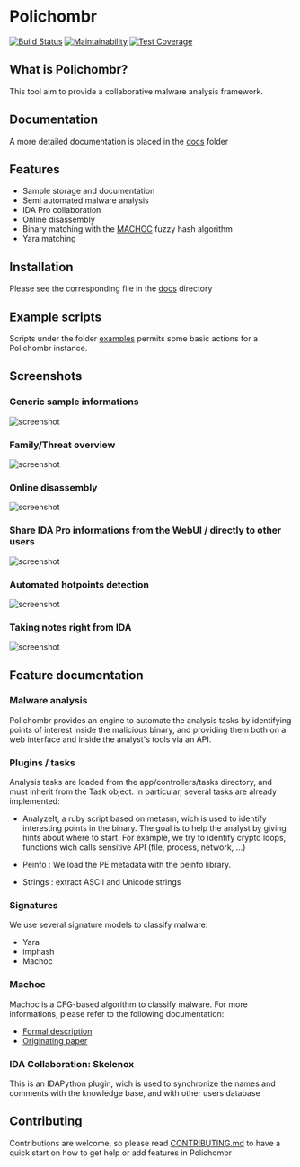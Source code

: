 # Polichombr

[![Build Status](https://travis-ci.org/ANSSI-FR/polichombr.svg?branch=master)](https://travis-ci.org/ANSSI-FR/polichombr)
[![Maintainability](https://api.codeclimate.com/v1/badges/b78688130c309307618f/maintainability)](https://codeclimate.com/github/ANSSI-FR/polichombr/maintainability)
[![Test Coverage](https://api.codeclimate.com/v1/badges/b78688130c309307618f/test_coverage)](https://codeclimate.com/github/ANSSI-FR/polichombr/test_coverage)

## What is Polichombr?

This tool aim to provide a collaborative malware analysis framework.

## Documentation

A more detailed documentation is placed in the [docs](https://github.com/ANSSI-FR/polichombr/tree/dev/docs) folder

## Features
* Sample storage and documentation
* Semi automated malware analysis
* IDA Pro collaboration
* Online disassembly
* Binary matching with the [MACHOC](https://github.com/ANSSI-FR/polichombr/blob/dev/docs/MACHOC_HASH.md) fuzzy hash algorithm
* Yara matching

## Installation

Please see the corresponding file in the [docs](https://github.com/ANSSI-FR/polichombr/tree/master/docs) directory

## Example scripts

Scripts under the folder [examples](https://github.com/ANSSI-FR/polichombr/tree/master/examples)
permits some basic actions for a Polichombr instance.

## Screenshots

### Generic sample informations

![screenshot](docs/screenshots/screen_sample_view.png)

### Family/Threat overview

![screenshot](docs/screenshots/screen_family_view.png)

### Online disassembly

![screenshot](docs/screenshots/screen_disass.png)

### Share IDA Pro informations from the WebUI / directly to other users

![screenshot](docs/screenshots/screen_names.png)

### Automated hotpoints detection 

![screenshot](docs/screenshots/screen_analyzeit.png)

### Taking notes right from IDA

![screenshot](docs/screenshots/ida_abstract.png)

## Feature documentation

### Malware analysis

Polichombr provides an engine to automate the analysis tasks by identifying
points of interest inside the malicious binary, and providing them
both on a web interface and inside the analyst's tools via an API.

### Plugins / tasks

Analysis tasks are loaded from the app/controllers/tasks directory, and must inherit from the Task object.
In particular, several tasks are already implemented:

 * AnalyzeIt, a ruby script based on metasm, wich is used to identify interesting points in the binary.
   The goal is to help the analyst by giving hints about where to start. For example,
   we try to identify crypto loops, functions wich calls sensitive API (file, process, network, ...)

 * Peinfo : We load the PE metadata with the peinfo library.
 * Strings : extract ASCII and Unicode strings

### Signatures

We use several signature models to classify malware:

 * Yara
 * imphash
 * Machoc

### Machoc

Machoc is a CFG-based algorithm to classify malware.
For more informations, please refer to the following documentation:
 * [Formal description](https://github.com/ANSSI-FR/polichombr/blob/dev/docs/MACHOC_HASH.md)
 * [Originating paper](https://www.sstic.org/media/SSTIC2016/SSTIC-actes/demarche_d_analyse_collaborative_de_codes_malveill/SSTIC2016-Article-demarche_d_analyse_collaborative_de_codes_malveillants-chevalier_le-berre_pourcelot.pdf)

### IDA Collaboration: Skelenox

This is an IDAPython plugin, wich is used to synchronize the names and comments
with the knowledge base, and with other users database

## Contributing

Contributions are welcome, so please read [CONTRIBUTING.md](https://github.com/ANSSI-FR/polichombr/blob/master/CONTRIBUTING.md)
to have a quick start on how to get help or add features in Polichombr

